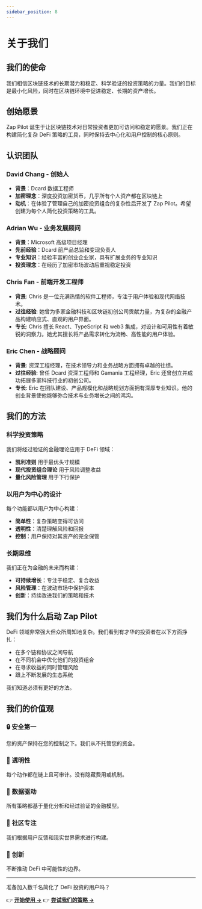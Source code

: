 ```yaml
---
sidebar_position: 8
---
```


# 关于我们

## 我们的使命

我们相信区块链技术的长期潜力和稳定、科学验证的投资策略的力量。我们的目标是最小化风险，同时在区块链环境中促进稳定、长期的资产增长。

## 创始愿景

Zap
Pilot 诞生于让区块链技术对日常投资者更加可访问和稳定的愿景。我们正在构建简化复杂 DeFi 策略的工具，同时保持去中心化和用户控制的核心原则。

## 认识团队

### David Chang - 创始人

- **背景**：Dcard 数据工程师
- **加密理念**：深度投资加密货币，几乎所有个人资产都在区块链上
- **动机**：在体验了管理自己的加密投资组合的复杂性后开发了 Zap
  Pilot。希望创建为每个人简化投资策略的工具。

### Adrian Wu - 业务发展顾问

- **背景**：Microsoft 高级项目经理
- **先前经验**：Dcard 前产品总监和变现负责人
- **专业知识**：经验丰富的创业企业家，具有扩展业务的专业知识
- **投资理念**：在经历了加密市场波动后重视稳定投资

### Chris Fan - 前端开发工程师

- **背景**: Chris 是一位充满热情的软件工程师，专注于用户体验和现代网络技术。
- **过往经验**: 她曾为多家金融科技和区块链初创公司贡献力量，为复杂的金融产品构建响应式、直观的用户界面。
- **专长**:
  Chris 擅长 React、TypeScript 和 web3 集成，对设计和可用性有着敏锐的洞察力。她尤其擅长将产品需求转化为流畅、高性能的用户体验。

### Eric Chen - 战略顾问

- **背景**: 资深工程经理，在技术领导力和业务战略方面拥有卓越的往绩。
- **过往经验**: 曾任 Dcard 资深工程师和 Gamania 工程经理，Eric 还曾创立并成功拓展多家科技行业的初创公司。
- **专长**:
  Eric 在团队建设、产品规模化和战略规划方面拥有深厚专业知识。他的创业背景使他能够弥合技术与业务增长之间的鸿沟。

## 我们的方法

### 科学投资策略

我们将经过验证的金融理论应用于 DeFi 领域：

- **凯利准则** 用于最优头寸规模
- **现代投资组合理论** 用于风险调整收益
- **量化风险管理** 用于下行保护

### 以用户为中心的设计

每个功能都以用户为中心构建：

- **简单性**：复杂策略变得可访问
- **透明性**：清楚理解风险和回报
- **控制**：用户保持对其资产的完全保管

### 长期思维

我们正在为金融的未来而构建：

- **可持续增长**：专注于稳定、复合收益
- **风险管理**：在波动市场中保护资本
- **创新**：持续改进我们的策略和技术

## 我们为什么启动 Zap Pilot

DeFi 领域非常强大但众所周知地复杂。我们看到有才华的投资者在以下方面挣扎：

- 在多个链和协议之间导航
- 在不同机会中优化他们的投资组合
- 在寻求收益的同时管理风险
- 跟上不断发展的生态系统

我们知道必须有更好的方法。

## 我们的价值观

### 🔒 **安全第一**

您的资产保持在您的控制之下。我们从不托管您的资金。

### 🎯 **透明性**

每个动作都在链上且可审计。没有隐藏费用或机制。

### 🧠 **数据驱动**

所有策略都基于量化分析和经过验证的金融模型。

### 🤝 **社区专注**

我们根据用户反馈和现实世界需求进行构建。

### 🚀 **创新**

不断推动 DeFi 中可能性的边界。

---

准备加入数千名简化了 DeFi 投资的用户吗？

👉 **[开始使用 →](./getting-started)** 👉 **[尝试我们的策略 →](./strategies)**
